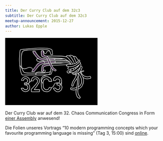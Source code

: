 ```yaml
---
title: Der Curry Club auf dem 32c3
subtitle: Der Curry Club auf dem 32c3
meetup-announcement: 2015-12-27
author: Lukas Epple
---
```


<div class="right">
  <img width="300" src="/images/32C3_knot_lambda.png" />
</div>

Der Curry Club war auf dem 32. Chaos Communication Congress in Form [einer
Assembly](https://events.ccc.de/congress/2015/wiki/Assembly:Curry_Club_Augsburg)
anwesend!

Die Folien unseres Vortrags “10 modern programming concepts which your favourite programming language is missing” (Tag 3, 15:00) sind [online](/files/10-modern-concepts.pdf).

